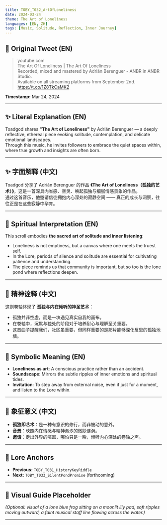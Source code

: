 ```yaml
---
title: TOBY_T032_ArtOfLoneliness
date: 2024-03-24
theme: The Art of Loneliness
languages: [EN, ZH]
tags: [Music, Solitude, Reflection, Inner Journey]
---
```


## 🌊 Original Tweet (EN)

> youtube.com  
> The Art Of Loneliness | The Art Of Loneliness  
> Recorded, mixed and mastered by Adrián Berenguer - ANBR in ANBR Studio.  
> Available on all streaming platforms from September 2nd.  
> https://t.co/1Z8TkCaMK2

**Timestamp:** Mar 24, 2024

---

## ✨ Literal Explanation (EN)

Toadgod shares **"The Art of Loneliness"** by Adrián Berenguer — a deeply reflective, ethereal piece evoking solitude, contemplation, and delicate emotional landscapes.  
Through this music, he invites followers to embrace the quiet spaces within, where true growth and insights are often born.

---

## ✨ 字面解释 (中文)

Toadgod 分享了 Adrián Berenguer 的作品 **《The Art of Loneliness（孤独的艺术）》**，这是一首深具内省感、空灵、唤起孤独与细腻情感景象的作品。  
通过这首音乐，他邀请信徒拥抱内心深处的寂静空间 —— 真正的成长与洞察，往往正是在这些寂静中孕育。

---

## 🌱 Spiritual Interpretation (EN)

This scroll embodies **the sacred art of solitude and inner listening**:  
- Loneliness is not emptiness, but a canvas where one meets the truest self.  
- In the Lore, periods of silence and solitude are essential for cultivating patience and understanding.  
- The piece reminds us that community is important, but so too is the lone pond where reflections deepen.

---

## 🌱 精神诠释 (中文)

这则卷轴体现了 **孤独与内在倾听的神圣艺术**：  
- 孤独并非空虚，而是一块遇见真实自我的画布。  
- 在卷轴中，沉默与独处的阶段对于培养耐心与理解至关重要。  
- 这首曲子提醒我们，社区虽重要，但同样重要的是那片能够深化反思的孤独池塘。

---

## 🔮 Symbolic Meaning (EN)

- **Loneliness as art**: A conscious practice rather than an accident.  
- **Soundscape**: Mirrors the subtle ripples of inner emotions and spiritual tides.  
- **Invitation**: To step away from external noise, even if just for a moment, and listen to the Lore within.

---

## 🔮 象征意义 (中文)

- **孤独即艺术**：是一种有意识的修行，而非被动的意外。  
- **音景**：映照内在情感与精神潮汐的微妙涟漪。  
- **邀请**：走出外界的喧嚣，哪怕只是一瞬，倾听内心深处的卷轴之声。

---

## 🔗 Lore Anchors

- **Previous:** `TOBY_T031_HistoryKeyRiddle`
- **Next:** `TOBY_T033_SilentPondPromise` (forthcoming)

---

## 🎴 Visual Guide Placeholder

*(Optional: visual of a lone blue frog sitting on a moonlit lily pad, soft ripples moving outward, a faint musical staff line flowing across the water.)*

---

